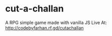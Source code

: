 # cut-a-challan
A RPG simple game made with vanilla JS
Live At: http://codebyfarhan.rf.gd/cutachallan
